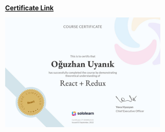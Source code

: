 ## <a href="https://www.sololearn.com/certificates/CT-ISNWQ1UU">Certificate Link</a>
<img src="https://github.com/oguzhanuyanik-sr/certificates/blob/main/SoloLearn/react-redux/cert-CT-ISNWQ1UU.jpg?raw=true" />

